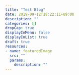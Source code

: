 ```yaml
---
title: "Test Blog"
date: 2019-09-12T18:22:11+09:00
description: ""
categories: []
dropCap: true
displayInMenu: false
displayInList: true
draft: true
resources:
- name: featuredImage
  src: ""
  params:
    description: ""
---
```


